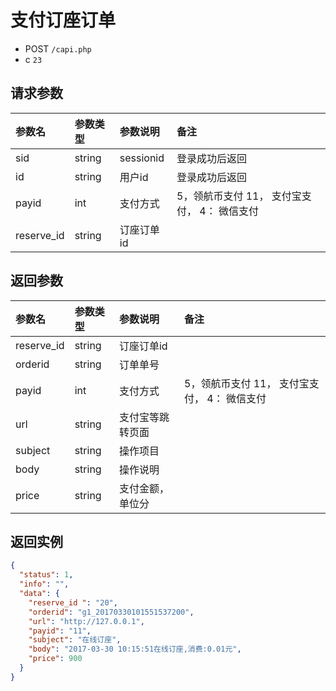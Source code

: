 # 支付订座订单

* POST `/capi.php`
* c `23`

## 请求参数

| 参数名 | 参数类型 | 参数说明 | 备注 |
| :---- | :----| :----| :---- |
| sid | string | sessionid | 登录成功后返回 |
| id | string | 用户id | 登录成功后返回 |
| payid | int | 支付方式 | 5，领航币支付  11， 支付宝支付， 4： 微信支付 |
| reserve_id | string | 订座订单id |

## 返回参数

| 参数名 | 参数类型 | 参数说明 | 备注 |
| :---- | :----| :----| :---- |
| reserve_id | string | 订座订单id |
| orderid | string | 订单单号 |
| payid | int | 支付方式 | 5，领航币支付  11， 支付宝支付， 4： 微信支付 |
| url | string | 支付宝等跳转页面 |
| subject | string | 操作项目 
| body | string | 操作说明 
| price | string | 支付金额，单位分 

## 返回实例

```JSON
{
  "status": 1,
  "info": "",
  "data": {
    "reserve_id ": "20",
    "orderid": "g1_20170330101551537200",
    "url": "http://127.0.0.1",
    "payid": "11",
    "subject": "在线订座",
    "body": "2017-03-30 10:15:51在线订座,消费:0.01元",
    "price": 900
  }
}
```
